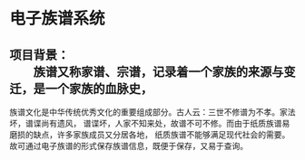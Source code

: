 # 电子族谱系统
## 项目背景：<br>　　族谱又称家谱、宗谱，记录着一个家族的来源与变迁，是一个家族的血脉史，
族谱文化是中华传统优秀文化的重要组成部分。古人云：三世不修谱为不孝。家法坏，谱谍尚有遗风，
谱谍坏，人家不知来处，故谱不可不修。而由于纸质族谱易磨损的缺点，许多家族成员又分居各地，
纸质族谱不能够满足现代社会的需要。故可通过电子族谱的形式保存族谱信息，既便于保存，又易于查询。
